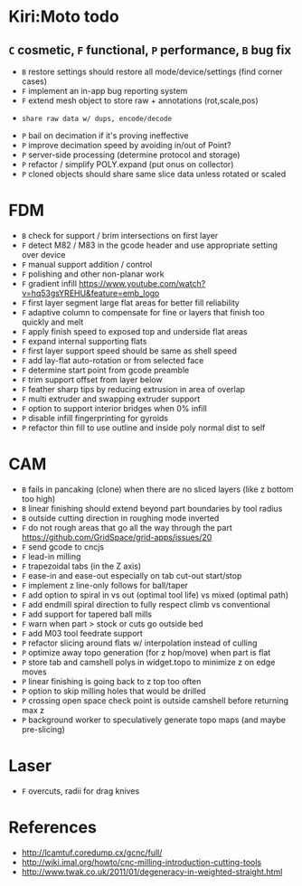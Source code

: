 # Kiri:Moto todo

## `C` cosmetic, `F` functional, `P` performance, `B` bug fix

* `B` restore settings should restore all mode/device/settings (find corner cases)
* `F` implement an in-app bug reporting system
* `F` extend mesh object to store raw + annotations (rot,scale,pos)
*     share raw data w/ dups, encode/decode
* `P` bail on decimation if it's proving ineffective
* `P` improve decimation speed by avoiding in/out of Point?
* `P` server-side processing (determine protocol and storage)
* `P` refactor / simplify POLY.expand (put onus on collector)
* `P` cloned objects should share same slice data unless rotated or scaled

# FDM

* `B` check for support / brim intersections on first layer
* `F` detect M82 / M83 in the gcode header and use appropriate setting over device
* `F` manual support addition / control
* `F` polishing and other non-planar work
* `F` gradient infill https://www.youtube.com/watch?v=hq53gsYREHU&feature=emb_logo
* `F` first layer segment large flat areas for better fill reliability
* `F` adaptive column to compensate for fine or layers that finish too quickly and melt
* `F` apply finish speed to exposed top and underside flat areas
* `F` expand internal supporting flats
* `F` first layer support speed should be same as shell speed
* `F` add lay-flat auto-rotation or from selected face
* `F` determine start point from gcode preamble
* `F` trim support offset from layer below
* `F` feather sharp tips by reducing extrusion in area of overlap
* `F` multi extruder and swapping extruder support
* `F` option to support interior bridges when 0% infill
* `P` disable infill fingerprinting for gyroids
* `P` refactor thin fill to use outline and inside poly normal dist to self

# CAM

* `B` fails in pancaking (clone) when there are no sliced layers (like z bottom too high)
* `B` linear finishing should extend beyond part boundaries by tool radius
* `B` outside cutting direction in roughing mode inverted
* `F` do not rough areas that go all the way through the part
      https://github.com/GridSpace/grid-apps/issues/20
* `F` send gcode to cncjs
* `F` lead-in milling
* `F` trapezoidal tabs (in the Z axis)
* `F` ease-in and ease-out especially on tab cut-out start/stop
* `F` implement z line-only follows for ball/taper
* `F` add option to spiral in vs out (optimal tool life) vs mixed (optimal path)
* `F` add endmill spiral direction to fully respect climb vs conventional
* `F` add support for tapered ball mills
* `F` warn when part > stock or cuts go outside bed
* `F` add M03 tool feedrate support
* `P` refactor slicing around flats w/ interpolation instead of culling
* `P` optimize away topo generation (for z hop/move) when part is flat
* `P` store tab and camshell polys in widget.topo to minimize z on edge moves
* `P` linear finishing is going back to z top too often
* `P` option to skip milling holes that would be drilled
* `P` crossing open space check point is outside camshell before returning max z
* `P` background worker to speculatively generate topo maps (and maybe pre-slicing)

# Laser

* `F` overcuts, radii for drag knives

# References

* http://lcamtuf.coredump.cx/gcnc/full/
* http://wiki.imal.org/howto/cnc-milling-introduction-cutting-tools
* http://www.twak.co.uk/2011/01/degeneracy-in-weighted-straight.html
